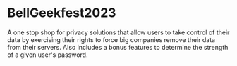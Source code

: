 # BellGeekfest2023

A one stop shop for privacy solutions that allow users to take control of their data by exercising their rights to force big companies remove their data from their servers. 
Also includes a bonus features to determine the strength of a given user's password.
